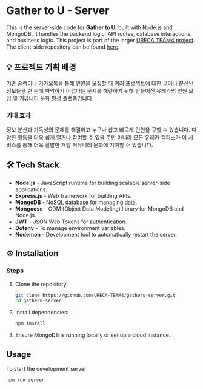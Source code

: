 # Gather to U - Server

This is the server-side code for **Gather to U**, built with Node.js and MongoDB. It handles the backend logic, API routes, database interactions, and business logic. This project is part of the larger [URECA TEAM4 project](https://github.com/URECA-TEAM4). The client-side repository can be found [here](https://github.com/URECA-TEAM4/gatheru-client).

## 💡 프로젝트 기획 배경

기존 슬랙이나 카카오톡을 통해 인원을 모집할 때 여러 프로젝트에 대한 글이나 분산된 정보들을 한 눈에 파악하기 어렵다는 문제를 해결하기 위해 만들어진 유레카의 인원 모집 및 커뮤니티 문화 형성 플랫폼입니다.

### 기대 효과

정보 분산과 가독성의 문제를 해결하고 누구나 쉽고 빠르게 인원을 구할 수 있습니다. 다양한 활동을 더욱 쉽게 열거나 참여할 수 있을 뿐만 아니라 모든 유레카 캠퍼스가 이 서비스를 통해 더욱 활발한 개발 커뮤니티 문화에 기여할 수 있습니다.

## ️️️️🛠️ Tech Stack

- **Node.js** - JavaScript runtime for building scalable server-side applications.
- **Express.js** - Web framework for building APIs.
- **MongoDB** - NoSQL database for managing data.
- **Mongoose** - ODM (Object Data Modeling) library for MongoDB and Node.js.
- **JWT** - JSON Web Tokens for authentication.
- **Dotenv** - To manage environment variables.
- **Nodemon** - Development tool to automatically restart the server.

## ️⚙️ Installation

### Steps

1. Clone the repository:

   ```bash
   git clone https://github.com/URECA-TEAM4/gatheru-server.git
   cd gatheru-server
   ```

2. Install dependencies:

   ```bash
   npm install
   ```

3. Ensure MongoDB is running locally or set up a cloud instance.

## Usage

To start the development server:

```bash
npm run server
```
